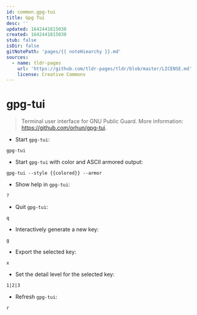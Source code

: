 ```yaml
---
id: common.gpg-tui
title: Gpg Tui
desc: ''
updated: 1642441815030
created: 1642441815030
stub: false
isDir: false
gitNotePath: 'pages/{{ noteHiearchy }}.md'
sources:
  - name: tldr-pages
    url: 'https://github.com/tldr-pages/tldr/blob/master/LICENSE.md'
    license: Creative Commons
---
```

# gpg-tui

> Terminal user interface for GNU Public Guard.
> More information: <https://github.com/orhun/gpg-tui>.

- Start `gpg-tui`:

`gpg-tui`

- Start `gpg-tui` with color and ASCII armored output:

`gpg-tui --style {{colored}} --armor`

- Show help in `gpg-tui`:

`?`

- Quit `gpg-tui`:

`q`

- Interactively generate a new key:

`g`

- Export the selected key:

`x`

- Set the detail level for the selected key:

`1|2|3`

- Refresh `gpg-tui`:

`r`

